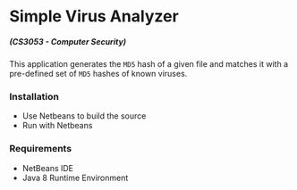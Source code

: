 # Simple Virus Analyzer 
##### (CS3053 - Computer Security)

This application generates the `MD5` hash of a given file and matches it with a pre-defined set of `MD5` hashes of known viruses.

### Installation
* Use Netbeans to build the source
* Run with Netbeans

### Requirements

* NetBeans IDE
* Java 8 Runtime Environment
